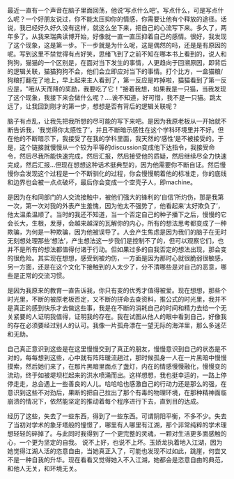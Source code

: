 最近一直有一个声音在脑子里面回荡，他说‘写点什么吧’。写点什么，可是写点什么呢？一个好朋友说过，你不能太压抑你的情感，你需要让他有个释放的途径。话说，我已经好久好久没有这样，就这么坐下来，把自己的心流写下来。多久了，两年多了。从我来瑞典读博开始，好像就一直一直压抑着自己的感情。很好，我发现了这个现象，这是第一步。下一步就是为什么呢，这是偶然的吗，还是是有原因的呢。写到这里不禁觉得有点好笑，思绪飞到了之前不知在哪本书上看到的，说人和狗狗，猫猫的一个区别是，在面对当下发生的事情，人更趋向于回溯原因，即背后的逻辑关联，猫猫狗狗不会，他们会立即应对当下的事情。打个比方，一盒猫粮/狗粮打翻在了地上，早上起来主人看到了，第一反应是咋掉啦，猫猫看到了第一反应是，"哦从天而降的奖励，我要吃了它！"接着我想，如果我是一只猫，当我发现了这个现象，我接下来会做什么呢？....诶不知道，好可惜，我不是一只猫。跳太远了，让我回到刚才的第一步，想想是否有背后的逻辑关联呢？

脑子有点乱，让我先把我所想的尽可能的写下来吧。是因为我原老板从一开始就不断告诉我，‘我觉得你太感性了’，并且不断暗示感性在这个学科环境里并不好。但在他的不断暗示下，我接受了在我的学科里面，我天然的‘感性’是不被接受的。于是，这个链接就慢慢从一个较为平等的discussion变成他下达指令，我接受命令，然后尽我所能快速完成，然后汇报，然后接受他的质疑，然后继续尽全力快速完成，然后汇报...但现在想想这种话术挺典型的，因为他需要你不断自证。然后慢慢你会发现这个过程是一个不断驯化的过程，你会慢慢朝着他的标准走，你的底线和边界也会被一点点破坏，最后你会变成一个空壳子人，即machine。

是因为在和同部门的人交流接触中，被他们强大的锋利的‘自信’所灼伤，那是我第一次，第一次对我的外表产生羞愧，因为他太不强势了，他看起来‘太好欺负了’，他太温柔温顺了。当时的我还不知道，当一个否定自己的种子播下之后，慢慢的它会长大，生根，发芽，会越来越深的瓦解你的内心，所有的想法思考都变成了一种欺骗，为何是一种欺骗，因为他被误导了。人会产生焦虑是因为我们的脑子在无时无刻想处理那些‘想法’，产生想法这一步我们是控制不了的，但可以观察它们，也并不是所有的想法都值得付诸于行动。但如果过多的自我否定的想法出现，那会变的很危险。其实现在想想，感受到被灼伤，一方面是因为那时心就很脆弱很敏感，另一方面，还是在这个文化下接触到的人太少了，分不清哪些是对自己的恶意，哪些是正常的交流习惯。

是因为我原来的教育一直告诉我，你只有变的优秀才值得被爱。现在想想，那些个时光里，不断的被原老板否定，又不断的拼命去查资料，推公式的时光里，我并不是真正的感到快乐才去做这些事，我是在不断的消耗自己的时间和精力去给一个无关紧要的人证明我值得，证明我的存在。我在试图从他人的眼中看到自己，好像我的存在必须要经过别人的认可。我像一片孤舟漂在一望无际的海洋里，那么多迷茫和无助。

自己真正意识到这些是在这里慢慢交到了真正的朋友，慢慢意识到自己的状态是不对的，每每想到这些，心中就有阵阵暖流趟过，那时候孤身一人在一片黑暗中慢慢摸索，然后她们来了，在那片黑暗里面点了盏灯，内在的情感慢慢融化，慢慢变的流动，终于如被堤坝栏起来的洪水喷涌而出。这样想想，我也挺幸运的，一路上停停走走，总会遇上一些善良的人儿。哈哈哈也感激自己的行动力还是那么的强，在意识到这些不对劲后，果断的把自己拉出了那个有毒的物理环境，在那种精神面临崩溃的情况下，依然能坚定的推动着每个程序进行下去，直到目的达成。

经历了这些，失去了一些东西，得到了一些东西。可谓阴阳平衡，不多不少。失去了当初对学术的象牙塔般的憧憬了，哪里有人哪里有江湖，那个非常纯粹的学术理想轻轻的碎掉了。与此同时我得到了一个更完整的灵魂，一颗对生活更多面感触的心，一个更为坚定的自我。
说不上好，也说不上坏。玉娇龙执着地入江湖，因为她觉得江湖人活的恣意自由，当她真正入了，可能也发现不过如此，跳崖，何尝又不是一种自我的升华。现在看看又觉得她入不入江湖，她都会是恣意自由的典范，和他人无关，和环境无关。
